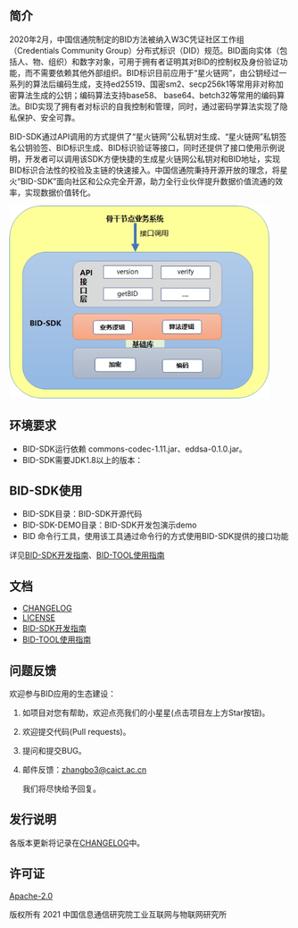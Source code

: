 ## 简介

2020年2月，中国信通院制定的BID方法被纳入W3C凭证社区工作组（Credentials Community Group）分布式标识（DID）规范。BID面向实体（包括人、物、组织）和数字对象，可用于拥有者证明其对BID的控制权及身份验证功能，而不需要依赖其他外部组织。BID标识目前应用于“星火链网”，由公钥经过一系列的算法后编码生成，支持ed25519、国密sm2、secp256k1等常用非对称加密算法生成的公钥；编码算法支持base58、 base64、betch32等常用的编码算法。BID实现了拥有者对标识的自我控制和管理，同时，通过密码学算法实现了隐私保护、安全可靠。

BID-SDK通过API调用的方式提供了“星火链网”公私钥对生成、“星火链网”私钥签名公钥验签、BID标识生成、BID标识验证等接口，同时还提供了接口使用示例说明，开发者可以调用该SDK方便快捷的生成星火链网公私钥对和BID地址，实现BID标识合法性的校验及主链的快速接入。中国信通院秉持开源开放的理念，将星火“BID-SDK”面向社区和公众完全开源，助力全行业伙伴提升数据价值流通的效率，实现数据价值转化。

![image](https://github.com/CAICT-DEV/BID-SDK-JAVA/blob/master/image/sdk.jpg)

## 环境要求
- BID-SDK运行依赖 commons-codec-1.11.jar、eddsa-0.1.0.jar。 
- BID-SDK需要JDK1.8以上的版本：

## BID-SDK使用  
- BID-SDK目录：BID-SDK开源代码  
- BID-SDK-DEMO目录：BID-SDK开发包演示demo  
- BID 命令行工具，使用该工具通过命令行的方式使用BID-SDK提供的接口功能

详见[BID-SDK开发指南](./BID-SDK开发指南.md)、[BID-TOOL使用指南](./BID-TOOL使用指南.md)

## 文档

- [CHANGELOG](./CHANGELOG.md)
- [LICENSE](./LICENSE)
- [BID-SDK开发指南](./BID-SDK开发指南.md)
- [BID-TOOL使用指南](./BID-TOOL使用指南.md)

## 问题反馈

欢迎参与BID应用的生态建设：

1. 如项目对您有帮助，欢迎点亮我们的小星星(点击项目左上方Star按钮)。

2. 欢迎提交代码(Pull requests)。

3. 提问和提交BUG。

4. 邮件反馈：zhangbo3@caict.ac.cn

   我们将尽快给予回复。
   
## 发行说明

各版本更新将记录在[CHANGELOG](./CHANGELOG.md)中。

## 许可证

[Apache-2.0](http://www.apache.org/licenses/LICENSE-2.0)

版权所有 2021 中国信息通信研究院工业互联网与物联网研究所